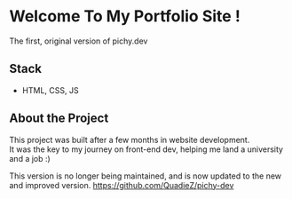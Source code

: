# Welcome To My Portfolio Site !

The first, original version of pichy.dev

## Stack
- HTML, CSS, JS

## About the Project

This project was built after a few months in website development. \
It was the key to my journey on front-end dev, helping me land a university and a job :)

This version is no longer being maintained, and is now updated to the new and improved version.
https://github.com/QuadieZ/pichy-dev
